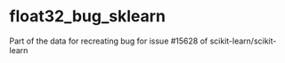 # float32_bug_sklearn
Part of the data for recreating bug for issue #15628 of scikit-learn/scikit-learn
